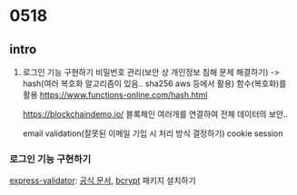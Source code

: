 # 0518

## intro

1. 로그인 기능 구현하기
   비밀번호 관리(보안 상 개인정보 침해 문제 해결하기) -> hash(여러 복호화 알고리즘이 있음.. sha256 aws 등에서 활용) 함수(복호화)를 활용
   <https://www.functions-online.com/hash.html>

   <https://blockchaindemo.io/>
   블록체인 여러개를 연결하여 전체 데이터의 보안..

   email validation(잘못된 이메일 기입 시 처리 방식 결정하기)
   cookie session

### 로그인 기능 구현하기

[express-validator](https://www.npmjs.com/package/express-validator): [공식 문서](https://express-validator.github.io/docs/), [bcrypt](https://www.npmjs.com/package/bcrypt) 패키지 설치하기

